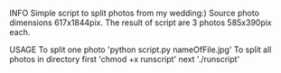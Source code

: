 INFO
Simple script to split photos from my wedding:)
Source photo dimensions 617x1844pix.
The result of script are 3 photos 585x390pix each.

USAGE
To split one photo 'python script.py nameOfFile.jpg'
To split all photos in directory first 'chmod +x runscript' next './runscript'

